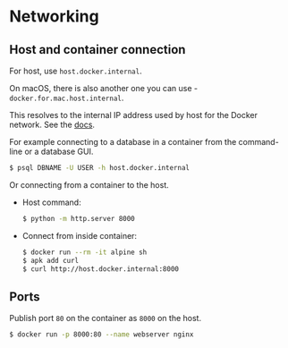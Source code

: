 # Networking

## Host and container connection

For host, use `host.docker.internal`.

On macOS, there is also another one you can use - `docker.for.mac.host.internal`.

This resolves to the internal IP address used by host for the Docker network. See the [docs](https://docs.docker.com/desktop/networking/#i-want-to-connect-from-a-container-to-a-service-on-the-host).

For example connecting to a database in a container from the command-line or a database GUI. 

```sh
$ psql DBNAME -U USER -h host.docker.internal
```

Or connecting from a container to the host.

- Host command:
    ```sh
    $ python -m http.server 8000
    ```
- Connect from inside container:
    ```sh
    $ docker run --rm -it alpine sh
    $ apk add curl
    $ curl http://host.docker.internal:8000
    ```

## Ports

Publish port `80` on the container as `8000` on the host.

```sh
$ docker run -p 8000:80 --name webserver nginx
```
